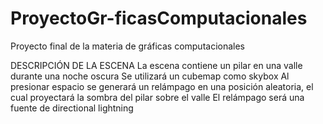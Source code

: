 # ProyectoGr-ficasComputacionales
Proyecto final de la materia de gráficas computacionales

DESCRIPCIÓN DE LA ESCENA
La escena contiene un pilar en una valle durante una noche oscura 
Se utilizará un cubemap como skybox
Al presionar espacio se generará un relámpago en una posición aleatoria, el cual proyectará la sombra del pilar sobre el valle
El relámpago será una fuente de directional lightning 
